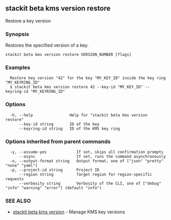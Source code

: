 ## stackit beta kms version restore

Restore a key version

### Synopsis

Restores the specified version of a key.

```
stackit beta kms version restore VERSION_NUMBER [flags]
```

### Examples

```
  Restore key version "42" for the key "MY_KEY_ID" inside the key ring "MY_KEYRING_ID"
  $ stackit beta kms version restore 42 --key-id "MY_KEY_ID" --keyring-id "MY_KEYRING_ID"
```

### Options

```
  -h, --help                Help for "stackit beta kms version restore"
      --key-id string       ID of the key
      --keyring-id string   ID of the KMS key ring
```

### Options inherited from parent commands

```
  -y, --assume-yes             If set, skips all confirmation prompts
      --async                  If set, runs the command asynchronously
  -o, --output-format string   Output format, one of ["json" "pretty" "none" "yaml"]
  -p, --project-id string      Project ID
      --region string          Target region for region-specific requests
      --verbosity string       Verbosity of the CLI, one of ["debug" "info" "warning" "error"] (default "info")
```

### SEE ALSO

* [stackit beta kms version](./stackit_beta_kms_version.md)	 - Manage KMS key versions

